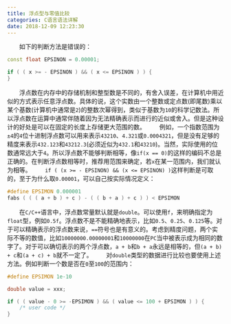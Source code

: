 ```yaml
---
title: 浮点型与零值比较
categories: C语言语法详解
date: 2018-12-09 12:23:30
---
```

&emsp;&emsp;如下的判断方法是错误的：<!--more-->

``` cpp
const float EPSINON = 0.00001;

if ( ( x >= - EPSINON ) && ( x <= EPSINON ) ) {
}
```

&emsp;&emsp;浮点数在内存中的存储机制和整型数是不同的，有舍入误差，在计算机中用近似的方式表示任意浮点数。具体的说，这个实数由一个整数或定点数(即尾数)乘以某个基数(计算机中通常是`2`)的整数次幂得到，类似于基数为`10`的科学记数法。所以浮点数在运算中通常伴随着因为无法精确表示而进行的近似或舍入。但是这种设计的好处是可以在固定的长度上存储更大范围的数。
&emsp;&emsp;例如，一个指数范围为`±4`的`4`位十进制浮点数可以用来表示`43210`、`4.321`或`0.0004321`，但是没有足够的精度来表示`432.123`和`43212.3`(必须近似为`432.1`和`43210`)。当然，实际使用的位数通常远大于`4`。所以浮点数不能够判断相等，像`if(x == 0)`的这样的编码不总是正确的。在判断浮点数相等时，推荐用范围来确定，若`x`在某一范围内，我们就认为相等。
&emsp;&emsp;`if ( (x >= - EPSINON) && (x <= EPSINON) )`这样判断是可取的，至于为什么取`0.00001`，可以自己按实际情况定义：

``` cpp
#define EPSIMON 0.000001
fabs ( ( ( a + b ) + c ) - ( ( b + a ) + c ) ) < EPSIMON
```

&emsp;&emsp;在`C/C++`语言中，浮点数常量默认就是`double`。可以使用`f`，来明确指定为`float`型，例如`0.5f`。浮点数不是不能精确地表示，比如`0.5`、`0.25`、`0.125`等。对于可以精确表示的浮点数来说，`==`符号也是有意义的。考虑到精度问题，两个实际不等的数值，比如`10000000.00000001`和`10000000`在`PC`当中被表示成为相同的数字了。对于可以确切表示的两个浮点数，`a + b`和`b + a`永远是相等的，但`(a + b) + c`和`(a + c) + b`就不一定了。
&emsp;&emsp;对`double`类型的数据进行比较也要使用上述方法。例如判断一个数是否在`0`至`100`的范围内：

``` cpp
#define EPSIMON 1e-10

double value = xxx;

if ( ( value - 0 >= -EPSIMON ) && ( value <= 100 + EPSIMON ) ) {
    /* user code */
}
```